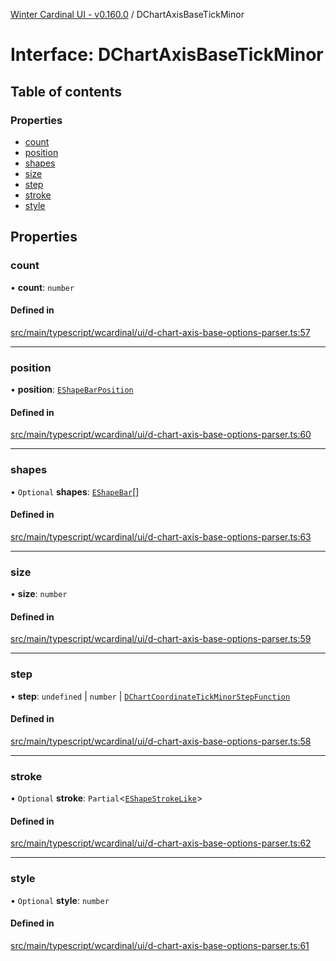 [Winter Cardinal UI - v0.160.0](../index.md) / DChartAxisBaseTickMinor

# Interface: DChartAxisBaseTickMinor

## Table of contents

### Properties

- [count](DChartAxisBaseTickMinor.md#count)
- [position](DChartAxisBaseTickMinor.md#position)
- [shapes](DChartAxisBaseTickMinor.md#shapes)
- [size](DChartAxisBaseTickMinor.md#size)
- [step](DChartAxisBaseTickMinor.md#step)
- [stroke](DChartAxisBaseTickMinor.md#stroke)
- [style](DChartAxisBaseTickMinor.md#style)

## Properties

### count

• **count**: `number`

#### Defined in

[src/main/typescript/wcardinal/ui/d-chart-axis-base-options-parser.ts:57](https://github.com/winter-cardinal/winter-cardinal-ui/blob/v0.160.0/src/main/typescript/wcardinal/ui/d-chart-axis-base-options-parser.ts#L57)

___

### position

• **position**: [`EShapeBarPosition`](../index.md#eshapebarposition)

#### Defined in

[src/main/typescript/wcardinal/ui/d-chart-axis-base-options-parser.ts:60](https://github.com/winter-cardinal/winter-cardinal-ui/blob/v0.160.0/src/main/typescript/wcardinal/ui/d-chart-axis-base-options-parser.ts#L60)

___

### shapes

• `Optional` **shapes**: [`EShapeBar`](../classes/EShapeBar.md)[]

#### Defined in

[src/main/typescript/wcardinal/ui/d-chart-axis-base-options-parser.ts:63](https://github.com/winter-cardinal/winter-cardinal-ui/blob/v0.160.0/src/main/typescript/wcardinal/ui/d-chart-axis-base-options-parser.ts#L63)

___

### size

• **size**: `number`

#### Defined in

[src/main/typescript/wcardinal/ui/d-chart-axis-base-options-parser.ts:59](https://github.com/winter-cardinal/winter-cardinal-ui/blob/v0.160.0/src/main/typescript/wcardinal/ui/d-chart-axis-base-options-parser.ts#L59)

___

### step

• **step**: `undefined` \| `number` \| [`DChartCoordinateTickMinorStepFunction`](../index.md#dchartcoordinatetickminorstepfunction)

#### Defined in

[src/main/typescript/wcardinal/ui/d-chart-axis-base-options-parser.ts:58](https://github.com/winter-cardinal/winter-cardinal-ui/blob/v0.160.0/src/main/typescript/wcardinal/ui/d-chart-axis-base-options-parser.ts#L58)

___

### stroke

• `Optional` **stroke**: `Partial`<[`EShapeStrokeLike`](EShapeStrokeLike.md)\>

#### Defined in

[src/main/typescript/wcardinal/ui/d-chart-axis-base-options-parser.ts:62](https://github.com/winter-cardinal/winter-cardinal-ui/blob/v0.160.0/src/main/typescript/wcardinal/ui/d-chart-axis-base-options-parser.ts#L62)

___

### style

• `Optional` **style**: `number`

#### Defined in

[src/main/typescript/wcardinal/ui/d-chart-axis-base-options-parser.ts:61](https://github.com/winter-cardinal/winter-cardinal-ui/blob/v0.160.0/src/main/typescript/wcardinal/ui/d-chart-axis-base-options-parser.ts#L61)
